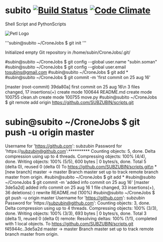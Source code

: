 # subito [![Build Status]()]() [![Code Climate]()]()

Shell Script and PythonScripts

![Petl Logo](https://github.com/account)



'''subin@subito ~/CroneJobs $ git init
'''
  
  Initialized empty Git repository in /home/subin/CroneJobs/.git/ 

#subin@subito ~/CroneJobs $ git config --global user.name &quot;subin.soman&quot;
#subin@subito ~/CroneJobs $ git config --global user.email tosubins@gmail.com
#subin@subito ~/CroneJobs $ git add *
#subin@subito ~/CroneJobs $ git commit -m 'first commit on 25 aug 16' 

[master (root-commit) 39da80a] first commit on 25 aug 16\n  3 files changed, 17 insertions(+) 
 create mode 100644 README.md
 create mode 100755 clean.sh
 create mode 100755 move.py
#subin@subito ~/CroneJobs $ git remote add origin https://github.com/SUBZUBIN/scripts.git
# subin@subito ~/CroneJobs $ git push -u origin master
 Username for 'https://github.com': subzubin
 Password for 'https://subzubin@github.com':**********
 Counting objects: 5, done.
  Delta compression using up to 4 threads.
  Compressing objects: 100% (4/4), done.
  Writing objects: 100% (5/5), 600 bytes | 0 bytes/s, done.
  Total 5 (delta 0), reused 0 (delta 0)
  To https://github.com/SUBZUBIN/scripts.git\n  * [new branch] master -> master
   Branch master set up to track remote branch master from origin.
#subin@subito ~/CroneJobs $ git add *
#subin@subito ~/CroneJobs $ git commit -m 'added  info commit on 25 aug 16'
[master 3de5a2d] added  info commit on 25 aug 16
 1 file changed, 33 insertions(+), 36 deletions(-)
 rewrite README.md (100%)
#subin@subito ~/CroneJobs $ git push -u origin master
Username for 'https://github.com': subzubin
Password for 'https://subzubin@github.com': 
Counting objects: 3, done.
Delta compression using up to 4 threads.
Compressing objects: 100% (3/3), done.
Writing objects: 100% (3/3), 693 bytes | 0 bytes/s, done.
Total 3 (delta 1), reused 0 (delta 0)
remote: Resolving deltas: 100% (1/1), completed with 1 local objects.
To https://github.com/SUBZUBIN/scripts.git
   f45944c..3de5a2d  master -> master
Branch master set up to track remote branch master from origin.
